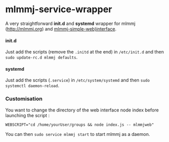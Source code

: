 # mlmmj-service-wrapper

A very straightforward **init.d** and **systemd** wrapper for mlmmj (http://mlmmj.org) and [mlmmj-simple-web)interface](https://github.com/tchapi/mlmmj-simple-web-interface).

#### init.d

Just add the scripts (remove the `.initd` at the end) in `/etc/init.d` and then `sudo update-rc.d mlmmj defaults`.

#### systemd

Just add the scripts (`.service`) in `/etc/system/systemd` and then `sudo systemctl daemon-reload`.

### Customisation

You want to change the directory of the web interface node index before launching the script :

    WEBSCRIPT="cd /home/yourUser/groups && node index.js -- mlmmjweb"

You can then `sudo service mlmmj start` to start mlmmj as a daemon.
